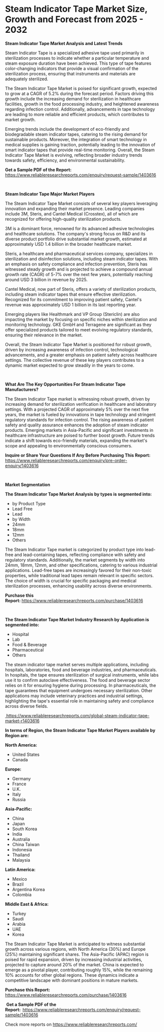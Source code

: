 <p><h1>Steam Indicator Tape Market Size, Growth and Forecast from 2025 - 2032</h1></p><p><strong>Steam Indicator Tape Market Analysis and Latest Trends</strong></p>
<p><p>Steam Indicator Tape is a specialized adhesive tape used primarily in sterilization processes to indicate whether a particular temperature and steam exposure duration have been achieved. This type of tape features color-changing indicators that provide a visual confirmation of the sterilization process, ensuring that instruments and materials are adequately sterilized.</p><p>The Steam Indicator Tape Market is poised for significant growth, expected to grow at a CAGR of 5.2% during the forecast period. Factors driving this growth include the increasing demand for sterilization in healthcare facilities, growth in the food processing industry, and heightened awareness regarding infection control. Additionally, advancements in tape technology are leading to more reliable and efficient products, which contributes to market growth.</p><p>Emerging trends include the development of eco-friendly and biodegradable steam indicator tapes, catering to the rising demand for sustainable products. Moreover, the integration of smart technology in medical supplies is gaining traction, potentially leading to the innovation of smart indicator tapes that provide real-time monitoring. Overall, the Steam Indicator Tape Market is evolving, reflecting broader industry trends towards safety, efficiency, and environmental sustainability.</p></p>
<p><strong>Get a Sample PDF of the Report:&nbsp;</strong> <a href="https://www.reliableresearchreports.com/enquiry/request-sample/1403616?utm_campaign=2999&utm_medium=2&utm_source=Github&utm_content=ia&utm_term=28032025&utm_id=steam-indicator-tape">https://www.reliableresearchreports.com/enquiry/request-sample/1403616</a></p>
<p>&nbsp;</p>
<p><strong>Steam Indicator Tape Major Market Players</strong></p>
<p><p>The Steam Indicator Tape Market consists of several key players leveraging innovation and expanding their market presence. Leading companies include 3M, Steris, and Cantel Medical (Crosstex), all of which are recognized for offering high-quality sterilization products.</p><p>3M is a dominant force, renowned for its advanced adhesive technologies and healthcare solutions. The company's strong focus on R&D and its diverse product portfolio drive substantial market growth, estimated at approximately USD 1.4 billion in the broader healthcare market.</p><p>Steris, a healthcare and pharmaceutical services company, specializes in sterilization and disinfection solutions, including steam indicator tapes. With an emphasis on safety compliance and infection prevention, Steris has witnessed steady growth and is projected to achieve a compound annual growth rate (CAGR) of 5-7% over the next few years, potentially reaching around USD 3 billion in revenue by 2025.</p><p>Cantel Medical, now part of Steris, offers a variety of sterilization products, including steam indicator tapes that ensure effective sterilization. Recognized for its commitment to improving patient safety, Cantel's revenue was approximately USD 1 billion in its last reporting year.</p><p>Emerging players like Healthmark and VP Group (Stericlin) are also impacting the market by focusing on specific niches within sterilization and monitoring technology. GKE GmbH and Terragene are significant as they offer specialized products tailored to meet evolving regulatory standards, ensuring their relevance in the market.</p><p>Overall, the Steam Indicator Tape Market is positioned for robust growth, driven by increasing awareness of infection control, technological advancements, and a greater emphasis on patient safety across healthcare settings. The collective revenue of these key players contributes to a dynamic market expected to grow steadily in the years to come.</p></p>
<p>&nbsp;</p>
<p><strong>What Are The Key Opportunities For Steam Indicator Tape Manufacturers?</strong></p>
<p><p>The Steam Indicator Tape market is witnessing robust growth, driven by increasing demand for sterilization verification in healthcare and laboratory settings. With a projected CAGR of approximately 5% over the next five years, the market is fueled by innovations in tape technology and stringent regulatory standards for infection control. The rising awareness of patient safety and quality assurance enhances the adoption of steam indicator products. Emerging markets in Asia-Pacific and significant investments in healthcare infrastructure are poised to further boost growth. Future trends indicate a shift towards eco-friendly materials, expanding the market's scope and appealing to environmentally conscious consumers.</p></p>
<p><strong>Inquire or Share Your Questions If Any Before Purchasing This Report:</strong> <a href="https://www.reliableresearchreports.com/enquiry/pre-order-enquiry/1403616?utm_campaign=2999&utm_medium=2&utm_source=Github&utm_content=ia&utm_term=28032025&utm_id=steam-indicator-tape">https://www.reliableresearchreports.com/enquiry/pre-order-enquiry/1403616</a></p>
<p>&nbsp;</p>
<p><strong>Market Segmentation</strong></p>
<p><strong>The Steam Indicator Tape Market Analysis by types is segmented into:</strong></p>
<p><ul><li>by Product Type</li><li>Lead Free</li><li>Lead</li><li>by Width</li><li>24mm</li><li>18mm</li><li>12mm</li><li>Others</li></ul></p>
<p><p>The Steam Indicator Tape market is categorized by product type into lead-free and lead-containing tapes, reflecting compliance with safety and regulatory standards. Additionally, the market segments by width into 24mm, 18mm, 12mm, and other specifications, catering to various industrial applications. Lead-free tapes are increasingly favored for their non-toxic properties, while traditional lead tapes remain relevant in specific sectors. The choice of width is crucial for specific packaging and medical sterilization processes, enhancing usability across diverse environments.</p></p>
<p><strong>Purchase this Report:&nbsp;</strong><a href="https://www.reliableresearchreports.com/purchase/1403616?utm_campaign=2999&utm_medium=2&utm_source=Github&utm_content=ia&utm_term=28032025&utm_id=steam-indicator-tape">https://www.reliableresearchreports.com/purchase/1403616</a></p>
<p>&nbsp;</p>
<p><strong>The Steam Indicator Tape Market Industry Research by Application is segmented into:</strong></p>
<p><ul><li>Hospital</li><li>Lab</li><li>Food & Beverage</li><li>Pharmaceutical</li><li>Others</li></ul></p>
<p><p>The steam indicator tape market serves multiple applications, including hospitals, laboratories, food and beverage industries, and pharmaceuticals. In hospitals, the tape ensures sterilization of surgical instruments, while labs use it to confirm autoclave effectiveness. The food and beverage sector relies on it for ensuring hygiene during processing. In pharmaceuticals, the tape guarantees that equipment undergoes necessary sterilization. Other applications may include veterinary practices and industrial settings, highlighting the tape's essential role in maintaining safety and compliance across diverse fields.</p></p>
<p><a href="https://www.reliableresearchreports.com/global-steam-indicator-tape-market-r1403616?utm_campaign=2999&utm_medium=2&utm_source=Github&utm_content=ia&utm_term=28032025&utm_id=steam-indicator-tape">&nbsp;https://www.reliableresearchreports.com/global-steam-indicator-tape-market-r1403616</a></p>
<p><strong>In terms of Region, the Steam Indicator Tape Market Players available by Region are:</strong></p>
<p>
    <p> <strong> North America: </strong>
        <ul>
            <li>United States</li>
            <li>Canada</li>
        </ul>
        </p> 
    <p> <strong> Europe: </strong>
        <ul>
            <li>Germany</li>
            <li>France</li>
            <li>U.K.</li>
            <li>Italy</li>
            <li>Russia</li>
        </ul>
        </p> 
    <p> <strong> Asia-Pacific: </strong>
        <ul>
            <li>China</li>
            <li>Japan</li>
            <li>South Korea</li>
            <li>India</li>
            <li>Australia</li>
            <li>China Taiwan</li>
            <li>Indonesia</li>
            <li>Thailand</li>
            <li>Malaysia</li>
        </ul>
        </p> 
    <p> <strong> Latin America: </strong>
        <ul>
            <li>Mexico</li>
            <li>Brazil</li>
            <li>Argentina Korea</li>
            <li>Colombia</li>
        </ul>
        </p> 
    <p> <strong> Middle East & Africa: </strong>
        <ul>
            <li>Turkey</li>
            <li>Saudi</li>
            <li>Arabia</li>
            <li>UAE</li>
            <li>Korea</li>
        </ul>
    </p>
    </p>
<p><p>The Steam Indicator Tape Market is anticipated to witness substantial growth across various regions, with North America (30%) and Europe (25%) maintaining significant shares. The Asia-Pacific (APAC) region is poised for rapid expansion, driven by increasing industrial activities, projected to capture around 20% of the market. China is expected to emerge as a pivotal player, contributing roughly 15%, while the remaining 10% accounts for other global regions. These dynamics indicate a competitive landscape with dominant positions in mature markets.</p></p>
<p><strong>Purchase this Report: </strong><a href="https://www.reliableresearchreports.com/purchase/1403616?utm_campaign=2999&utm_medium=2&utm_source=Github&utm_content=ia&utm_term=28032025&utm_id=steam-indicator-tape">https://www.reliableresearchreports.com/purchase/1403616</a></p>
<p>&nbsp;<strong>Get a Sample PDF of the Report:&nbsp;&nbsp;</strong><a href="https://www.reliableresearchreports.com/enquiry/request-sample/1403616?utm_campaign=2999&utm_medium=2&utm_source=Github&utm_content=ia&utm_term=28032025&utm_id=steam-indicator-tape">https://www.reliableresearchreports.com/enquiry/request-sample/1403616</a></p>
<p><strong></strong></p>
<p>Check more reports on <a href="https://www.reliableresearchreports.com/?utm_campaign=2999&utm_medium=2&utm_source=Github&utm_content=ia&utm_term=28032025&utm_id=steam-indicator-tape">https://www.reliableresearchreports.com/</a></p>